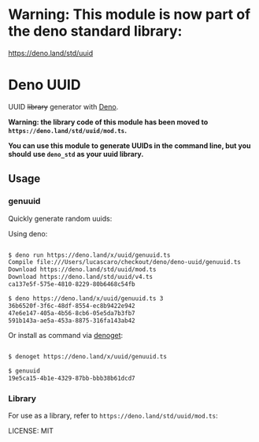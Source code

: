# Warning: This module is now part of the deno standard library:
https://deno.land/std/uuid


# Deno UUID

UUID ~~library~~ generator with [Deno](https://deno.land).

**Warning: the library code of this module has been moved to `https://deno.land/std/uuid/mod.ts`.**

**You can use this module to generate UUIDs in the command line, but you should**
**use `deno_std` as your uuid library.**

## Usage

### genuuid

Quickly generate random uuids:

Using deno:

```bash

$ deno run https://deno.land/x/uuid/genuuid.ts
Compile file:///Users/lucascaro/checkout/deno/deno-uuid/genuuid.ts
Download https://deno.land/std/uuid/mod.ts
Download https://deno.land/std/uuid/v4.ts
ca137e5f-575e-4810-8229-80b6468c54fb

$ deno https://deno.land/x/uuid/genuuid.ts 3
36b6520f-3f6c-48df-8554-ec8b9422e942
47e6e147-405a-4b56-8cb6-05e5da7b3fb7
591b143a-ae5a-453a-8875-316fa143ab42

```

Or install as command via [denoget](https://github.com/syumai/deno-libs/tree/master/denoget):

```bash

$ denoget https://deno.land/x/uuid/genuuid.ts

$ genuuid
19e5ca15-4b1e-4329-87bb-bbb38b61dcd7

```

### Library

For use as a library, refer to `https://deno.land/std/uuid/mod.ts`:

LICENSE: MIT
